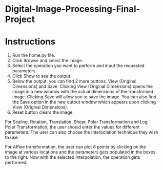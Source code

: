 # Digital-Image-Processing-Final-Project

# Instructions

1. Run the home.py file.
2. Click Browse and select the image.
3. Select the operation you want to perform and input the requested parameters.
4. Click Show to see the output.
5. Below the output, you can find 2 more buttons. View (Original Dimensions) and Save.
   Clicking View (Original Dimensions) opens the image in a new window with the actual dimensions of the transformed image. 
   Clicking Save will allow you to save the image. You can also find the Save option in the new output window which appears upon clicking View (Original Dimensions).
6. Reset button clears the image.

For Scaling, Rotation, Translation, Shear, Polar Transformation and Log Polar Transformation, the user should enter the values for different parameters.
The user can also choose the interpolation technique they wish to use.

For Affine transformation, the user can plot 6 points by clicking on the image at various locations and the parameters gets populated in the boxes to the right. Now with the selected interpolation, the operation gets performed.


